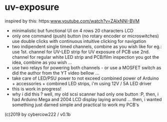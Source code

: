 # uv-exposure
   inspired by this: https:www.youtube.com/watch?v=ZAlxNNI-BVM
   - minimalistic but functional UI on 4 rows 20 characters LCD
   - only one command (push) button (no rotary encoder or microswitches)
     use double clicks with continuous intuitive clicking for navigation
   - two indipendent single timed channels, combine as you wish like for eg.:
     use 1st. channel for UV-LED strip for UV exposure of PCB
     use 2nd. channel for regular white LED strip and PCB/film inspection
     you got the idea, combine as you wish ...
   - use two relays for powering both channels - or use a MOSFET switch as
     did the author from the YT video bellow ...
   - take care of LED/PSU power to not exceed combined power of Arduino + 
     accessories + combined LED strips, i'm using 12V / 5A LED driver       
   - this is work in progress!
   - why i did this ? well, my old scsi scanner had only one button :P, 
     then, i had Arduino Mega and 2004 LCD display laying around ...
     then, i wanted something just darned simple and practical to work my PCB's

  (c)2019 by cybercow222 / v0.1b
